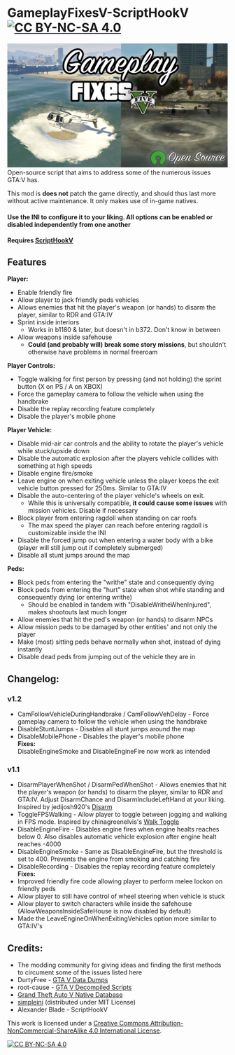 # GameplayFixesV-ScriptHookV [![CC BY-NC-SA 4.0][cc-by-nc-sa-shield]][cc-by-nc-sa]
![Screenshot](https://github.com/SuleMareVientu/GameplayFixesV-ScriptHookV/blob/images/GameplayFixesV.png?raw=true)
Open-source script that aims to address some of the numerous issues GTA:V has.

This mod is **does not** patch the game directly, and should thus last more without active maintenance. It only makes use of in-game natives.

#### Use the INI to configure it to your liking. All options can be enabled or disabled independently from one another

**Requires [ScriptHookV](http://www.dev-c.com/gtav/scripthookv/)**

## Features
**Player:**
- Enable friendly fire
- Allow player to jack friendly peds vehicles
- Allows enemies that hit the player's weapon (or hands) to disarm the player, similar to RDR and GTA:IV
- Sprint inside interiors
    - Works in b1180 & later, but doesn't in b372. Don't know in between
- Allow weapons inside safehouse
    -  **Could (and probably will) break some story missions**, but shouldn't otherwise have problems in normal freeroam

**Player Controls:**
- Toggle walking for first person by pressing (and not holding) the sprint button (X on PS / A on XBOX)
- Force the gameplay camera to follow the vehicle when using the handbrake
- Disable the replay recording feature completely
- Disable the player's mobile phone

**Player Vehicle:**
- Disable mid-air car controls and the ability to rotate the player's vehicle while stuck/upside down
- Disable the automatic explosion after the players vehicle collides with something at high speeds
- Disable engine fire/smoke
- Leave engine on when exiting vehicle unless the player keeps the exit vehicle button pressed for 250ms. Similar to GTA:IV
- Disable the auto-centering of the player vehicle's wheels on exit. 
    - While this is universally compatible, **it could cause some issues** with mission vehicles. Disable if necessary
- Block player from entering ragdoll when standing on car roofs
    - The max speed the player can reach before entering ragdoll is customizable inside the INI
- Disable the forced jump out when entering a water body with a bike (player will still jump out if completely submerged)
- Disable all stunt jumps around the map

**Peds:**
- Block peds from entering the "writhe" state and consequently dying
- Block peds from entering the "hurt" state when shot while standing and consequently dying (or entering writhe)
    - Should be enabled in tandem with "DisableWritheWhenInjured", makes shootouts last much longer 
- Allow enemies that hit the ped's weapon (or hands) to disarm NPCs
- Allow mission peds to be damaged by other entities' and not only the player
- Make (most) sitting peds behave normally when shot, instead of dying instantly
- Disable dead peds from jumping out of the vehicle they are in

## Changelog:
### **v1.2**
- CamFollowVehicleDuringHandbrake / CamFollowVehDelay - Force gameplay camera to follow the vehicle when using the handbrake
- DisableStuntJumps - Disables all stunt jumps around the map
- DisableMobilePhone - Disables the player's mobile phone  
**Fixes:**  
DisableEngineSmoke and DisableEngineFire now work as intended

### **v1.1**
- DisarmPlayerWhenShot / DisarmPedWhenShot - Allows enemies that hit the player's weapon (or hands) to disarm the player, similar to RDR and GTA:IV. Adjust DisarmChance and DisarmIncludeLeftHand at your liking. Inspired by jedijosh920's [Disarm](https://www.gta5-mods.com/scripts/disarm)
- ToggleFPSWalking - Allow player to toggle between jogging and walking in FPS mode. Inspired by chinagreenelvis's [Walk Toggle](https://www.gta5-mods.com/scripts/walk-toggle)
- DisableEngineFire - Disables engine fires when engine healts reaches below 0. Also disables automatic vehicle explosion after engine healt reaches -4000
- DisableEngineSmoke - Same as DisableEngineFire, but the threshold is set to 400. Prevents the engine from smoking and catching fire
- DisableRecording - Disables the replay recording feature completely  
**Fixes:**  
- Improved friendly fire code allowing player to perform melee lockon on friendly peds
- Allow player to still have control of wheel steering when vehicle is stuck
- Allow player to switch characters while inside the safehouse (AllowWeaponsInsideSafeHouse is now disabled by default)
- Made the LeaveEngineOnWhenExitingVehicles option more similar to GTA:IV's

## Credits:
- The modding community for giving ideas and finding the first methods to circument some of the issues listed here
- DurtyFree - [GTA V Data Dumps](https://github.com/DurtyFree/gta-v-data-dumps)
- root-cause - [GTA V Decompiled Scripts](https://github.com/root-cause/v-decompiled-scripts)
- [Grand Theft Auto V Native Database](https://gta5.nativedb.dotindustries.dev/natives)
- [simpleini](https://github.com/brofield/simpleini) (distributed under MIT License)
- Alexander Blade - ScriptHookV

This work is licensed under a
[Creative Commons Attribution-NonCommercial-ShareAlike 4.0 International License][cc-by-nc-sa].

[![CC BY-NC-SA 4.0][cc-by-nc-sa-image]][cc-by-nc-sa]

[cc-by-nc-sa]: http://creativecommons.org/licenses/by-nc-sa/4.0/
[cc-by-nc-sa-image]: https://licensebuttons.net/l/by-nc-sa/4.0/88x31.png
[cc-by-nc-sa-shield]: https://img.shields.io/badge/License-CC%20BY--NC--SA%204.0-lightgrey.svg

